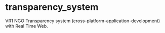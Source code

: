 # transparency_system
VR1 NGO Transparency system (cross-platform-application-development) with Real Time Web.
